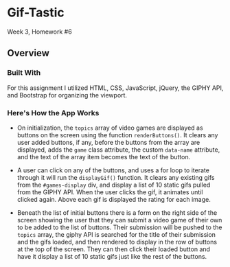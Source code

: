 # Gif-Tastic

Week 3, Homework #6

## Overview

### Built With

For this assignment I utilized HTML, CSS, JavaScript, jQuery, the GIPHY API, and Bootstrap for organizing the viewport.

### Here's How the App Works

* On initialization, the `topics` array of video games are displayed as buttons on the screen using the function `renderButtons()`. It clears any user added buttons, if any, before the buttons from the array are displayed, adds the `game` class attribute, the custom `data-name` attribute, and the text of the array item becomes the text of the button.

* A user can click on any of the buttons, and uses a for loop to iterate through it will run the `displayGif()` function. It clears any existing gifs from the `#games-display` div, and display a list of 10 static gifs pulled from the GIPHY API. When the user clicks the gif, it animates until clicked again. Above each gif is displayed the rating for each image.

* Beneath the list of initial buttons there is a form on the right side of the screen showing the user that they can submit a video game of their own to be added to the list of buttons. Their submission will be pushed to the `topics` array, the giphy API is searched for the title of their submission and the gifs loaded, and then rendered to display in the row of buttons at the top of the screen. They can then click their loaded button and have it display a list of 10 static gifs just like the rest of the buttons.